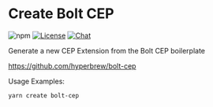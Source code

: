 # Create Bolt CEP

![npm](https://img.shields.io/npm/v/create-bolt-cep)
[![License](https://img.shields.io/badge/License-MIT-green.svg)](https://github.com/hyperbrew/create-bolt-cep/blob/master/LICENSE)
[![Chat](https://img.shields.io/badge/chat-discord-7289da.svg)](https://discord.gg/PC3EvvuRbc)

Generate a new CEP Extension from the Bolt CEP boilerplate

https://github.com/hyperbrew/bolt-cep

Usage Examples:

`yarn create bolt-cep`
